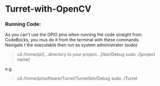 # Turret-with-OpenCV


### Running Code:
As you can't use the GPIO pins when running the code straight from CodeBocks, you mus do it from the terminal with these commands. Navigate t the executable then run as system administrator (sudo)
>cd /home/pi/[...directory to your project...]/bin/Debug
>sudo ./[project name]

e.g.
>cd /home/pi/software/Turret/Turret/bin/Debug
>sudo ./Turret
